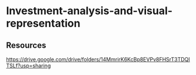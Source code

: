 # Investment-analysis-and-visual-representation

## Resources
https://drive.google.com/drive/folders/14MmrirK6KcBp8EVPv8FHSrT3TDQITSLf?usp=sharing
